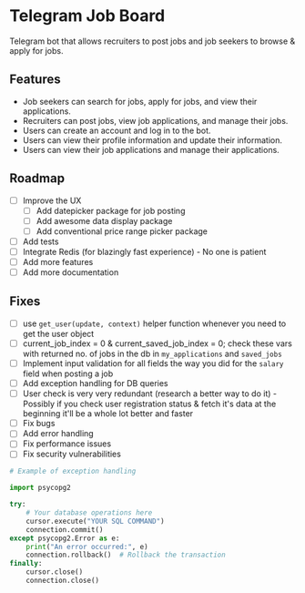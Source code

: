 # Telegram Job Board

Telegram bot that allows recruiters to post jobs and job seekers to browse & apply for jobs.

## Features

- Job seekers can search for jobs, apply for jobs, and view their applications.
- Recruiters can post jobs, view job applications, and manage their jobs.
- Users can create an account and log in to the bot.
- Users can view their profile information and update their information.
- Users can view their job applications and manage their applications.

## Roadmap

- [ ] Improve the UX
  - [ ] Add datepicker package for job posting
  - [ ] Add awesome data display package
  - [ ] Add conventional price range picker package
- [ ] Add tests
- [ ] Integrate Redis (for blazingly fast experience) - No one is patient
- [ ] Add more features
- [ ] Add more documentation

## Fixes

- [ ] use `get_user(update, context)` helper function whenever you need to get the user object
- [ ] current_job_index = 0 & current_saved_job_index = 0; check these vars with returned no. of jobs in the db in `my_applications` and `saved_jobs`
- [ ] Implement input validation for all fields the way you did for the `salary` field when posting a job
- [ ] Add exception handling for DB queries
- [ ] User check is very very redundant (research a better way to do it) - Possibly if you check user registration status & fetch it's data at the beginning it'll be a whole lot better and faster
- [ ] Fix bugs
- [ ] Add error handling
- [ ] Fix performance issues
- [ ] Fix security vulnerabilities

```py
# Example of exception handling

import psycopg2

try:
    # Your database operations here
    cursor.execute("YOUR SQL COMMAND")
    connection.commit()
except psycopg2.Error as e:
    print("An error occurred:", e)
    connection.rollback()  # Rollback the transaction
finally:
    cursor.close()
    connection.close()

```
